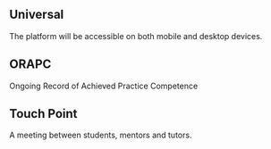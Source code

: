 ## Universal
The platform will be accessible on both mobile and desktop devices.

## ORAPC
Ongoing Record of Achieved Practice Competence

## Touch Point
A meeting between students, mentors and tutors.

